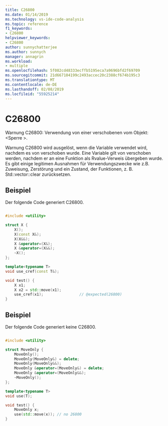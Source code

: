```yaml
---
title: C26800
ms.date: 01/14/2019
ms.technology: vs-ide-code-analysis
ms.topic: reference
f1_keywords:
- C26800
helpviewer_keywords:
- C26800
author: sunnychatterjee
ms.author: sunnych
manager: annagrin
ms.workload:
- multiple
ms.openlocfilehash: 5f082cd48333ecffb5195eca7a9696bfd2f69709
ms.sourcegitcommit: 21d667104199c2493accec20c2388cf674b195c3
ms.translationtype: MT
ms.contentlocale: de-DE
ms.lasthandoff: 02/08/2019
ms.locfileid: "55925214"
---
```

# <a name="c26800"></a>C26800
Warnung C26800: Verwendung von einer verschobenen vom Objekt: \<Sperre >.

Warnung C26800 wird ausgelöst, wenn die Variable verwendet wird, nachdem es von verschoben wurde. Eine Variable gilt von verschoben werden, nachdem er an eine Funktion als Rvalue-Verweis übergeben wurde. Es gibt einige legitimen Ausnahmen für Verwendungszwecke wie z.B. Zuweisung, Zerstörung und ein Zustand, der Funktionen, z. B. Std::vector::clear zurücksetzen.

## <a name="example"></a>Beispiel
 Der folgende Code generiert C26800.

```cpp

#include <utility>

struct X {
    X();
    X(const X&);
    X(X&&);
    X &operator=(X&);
    X &operator=(X&&);
    ~X();
};

template<typename T>
void use_cref(const T&);

void test() {
    X x1;
    X x2 = std::move(x1);
    use_cref(x1);                // @expected(26800)
}
```

## <a name="example"></a>Beispiel
 Der folgende Code generiert keine C26800.

```cpp

#include <utility>

struct MoveOnly {
    MoveOnly();
    MoveOnly(MoveOnly&) = delete;
    MoveOnly(MoveOnly&&);
    MoveOnly &operator=(MoveOnly&) = delete;
    MoveOnly &operator=(MoveOnly&&);
    ~MoveOnly();
};

template<typename T>
void use(T);

void test() {
    MoveOnly x;
    use(std::move(x)); // no 26800
}
```